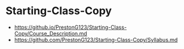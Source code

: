 # Starting-Class-Copy

* https://github.io/PrestonG123/Starting-Class-Copy/Course_Description.md
* https://github.com/PrestonG123/Starting-Class-Copy/Syllabus.md
